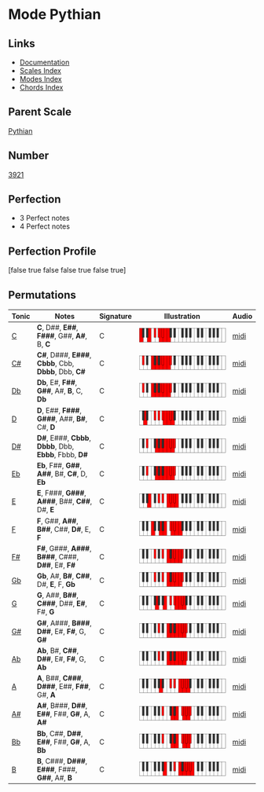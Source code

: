 # Mode Pythian

## Links

- [Documentation](index.md)
- [Scales Index](Scales.md)
- [Modes Index](Modes.md)
- [Chords Index](Chords.md)

## Parent Scale

[Pythian](ScalePythian.md)

## Number

[3921](https://ianring.com/musictheory/scales/3921)

## Perfection

- 3 Perfect notes
- 4 Perfect notes

## Perfection Profile

[false true false false true false true]

## Permutations

| Tonic | Notes | Signature | Illustration | Audio |
|-------|-------|-----------|--------------|-------|
| [C](ModeCNaturalPythian.md) | **C**, D##, **E##**, **F###**, G##, **A#**, B, **C** | C | ![CNaturalPythian](ModeCNaturalPythian.png) | [midi](https://github.com/edipermadi/music/blob/main/docs/ModeCNaturalPythian.mid?raw=true) |
| [C#](ModeCSharpPythian.md) | **C#**, D###, **E###**, **Cbbb**, Cbb, **Dbbb**, Dbb, **C#** | C | ![CSharpPythian](ModeCSharpPythian.png) | [midi](https://github.com/edipermadi/music/blob/main/docs/ModeCSharpPythian.mid?raw=true) |
| [Db](ModeDFlatPythian.md) | **Db**, E#, **F##**, **G##**, A#, **B**, C, **Db** | C | ![DFlatPythian](ModeDFlatPythian.png) | [midi](https://github.com/edipermadi/music/blob/main/docs/ModeDFlatPythian.mid?raw=true) |
| [D](ModeDNaturalPythian.md) | **D**, E##, **F###**, **G###**, A##, **B#**, C#, **D** | C | ![DNaturalPythian](ModeDNaturalPythian.png) | [midi](https://github.com/edipermadi/music/blob/main/docs/ModeDNaturalPythian.mid?raw=true) |
| [D#](ModeDSharpPythian.md) | **D#**, E###, **Cbbb**, **Dbbb**, Dbb, **Ebbb**, Fbbb, **D#** | C | ![DSharpPythian](ModeDSharpPythian.png) | [midi](https://github.com/edipermadi/music/blob/main/docs/ModeDSharpPythian.mid?raw=true) |
| [Eb](ModeEFlatPythian.md) | **Eb**, F##, **G##**, **A##**, B#, **C#**, D, **Eb** | C | ![EFlatPythian](ModeEFlatPythian.png) | [midi](https://github.com/edipermadi/music/blob/main/docs/ModeEFlatPythian.mid?raw=true) |
| [E](ModeENaturalPythian.md) | **E**, F###, **G###**, **A###**, B##, **C##**, D#, **E** | C | ![ENaturalPythian](ModeENaturalPythian.png) | [midi](https://github.com/edipermadi/music/blob/main/docs/ModeENaturalPythian.mid?raw=true) |
| [F](ModeFNaturalPythian.md) | **F**, G##, **A##**, **B##**, C##, **D#**, E, **F** | C | ![FNaturalPythian](ModeFNaturalPythian.png) | [midi](https://github.com/edipermadi/music/blob/main/docs/ModeFNaturalPythian.mid?raw=true) |
| [F#](ModeFSharpPythian.md) | **F#**, G###, **A###**, **B###**, C###, **D##**, E#, **F#** | C | ![FSharpPythian](ModeFSharpPythian.png) | [midi](https://github.com/edipermadi/music/blob/main/docs/ModeFSharpPythian.mid?raw=true) |
| [Gb](ModeGFlatPythian.md) | **Gb**, A#, **B#**, **C##**, D#, **E**, F, **Gb** | C | ![GFlatPythian](ModeGFlatPythian.png) | [midi](https://github.com/edipermadi/music/blob/main/docs/ModeGFlatPythian.mid?raw=true) |
| [G](ModeGNaturalPythian.md) | **G**, A##, **B##**, **C###**, D##, **E#**, F#, **G** | C | ![GNaturalPythian](ModeGNaturalPythian.png) | [midi](https://github.com/edipermadi/music/blob/main/docs/ModeGNaturalPythian.mid?raw=true) |
| [G#](ModeGSharpPythian.md) | **G#**, A###, **B###**, **D##**, E#, **F#**, G, **G#** | C | ![GSharpPythian](ModeGSharpPythian.png) | [midi](https://github.com/edipermadi/music/blob/main/docs/ModeGSharpPythian.mid?raw=true) |
| [Ab](ModeAFlatPythian.md) | **Ab**, B#, **C##**, **D##**, E#, **F#**, G, **Ab** | C | ![AFlatPythian](ModeAFlatPythian.png) | [midi](https://github.com/edipermadi/music/blob/main/docs/ModeAFlatPythian.mid?raw=true) |
| [A](ModeANaturalPythian.md) | **A**, B##, **C###**, **D###**, E##, **F##**, G#, **A** | C | ![ANaturalPythian](ModeANaturalPythian.png) | [midi](https://github.com/edipermadi/music/blob/main/docs/ModeANaturalPythian.mid?raw=true) |
| [A#](ModeASharpPythian.md) | **A#**, B###, **D##**, **E##**, F##, **G#**, A, **A#** | C | ![ASharpPythian](ModeASharpPythian.png) | [midi](https://github.com/edipermadi/music/blob/main/docs/ModeASharpPythian.mid?raw=true) |
| [Bb](ModeBFlatPythian.md) | **Bb**, C##, **D##**, **E##**, F##, **G#**, A, **Bb** | C | ![BFlatPythian](ModeBFlatPythian.png) | [midi](https://github.com/edipermadi/music/blob/main/docs/ModeBFlatPythian.mid?raw=true) |
| [B](ModeBNaturalPythian.md) | **B**, C###, **D###**, **E###**, F###, **G##**, A#, **B** | C | ![BNaturalPythian](ModeBNaturalPythian.png) | [midi](https://github.com/edipermadi/music/blob/main/docs/ModeBNaturalPythian.mid?raw=true) |
